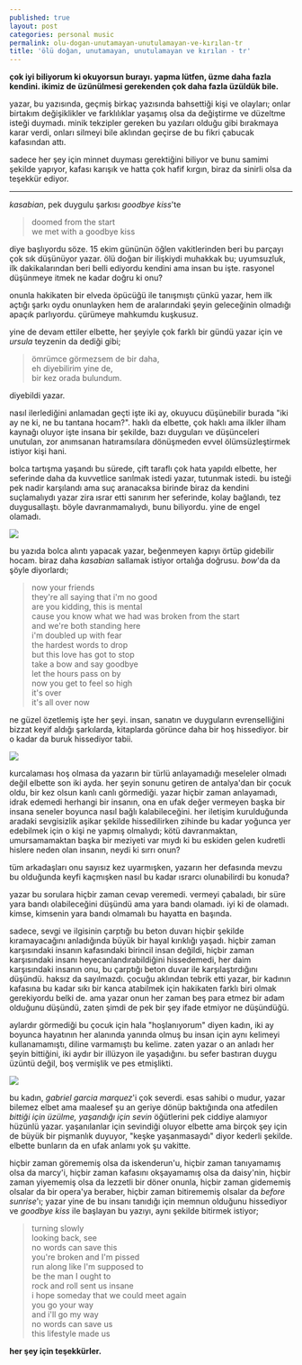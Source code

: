 ```yaml
---
published: true
layout: post
categories: personal music
permalink: olu-dogan-unutamayan-unutulamayan-ve-kırılan-tr
title: 'ölü doğan, unutamayan, unutulamayan ve kırılan - tr'
---
```

**çok iyi biliyorum ki okuyorsun burayı.
yapma lütfen, üzme daha fazla kendini. ikimiz de üzünülmesi gerekenden çok daha fazla üzüldük bile.**

yazar, bu yazısında, geçmiş birkaç yazısında bahsettiği kişi ve olayları; onlar birtakım değişiklikler ve farklılıklar yaşamış olsa da değiştirme ve düzeltme isteği duymadı. minik tekzipler gereken bu yazıları olduğu gibi bırakmaya karar verdi, onları silmeyi bile aklından geçirse de bu fikri çabucak kafasından attı.

sadece her şey için minnet duyması gerektiğini biliyor ve bunu samimi şekilde yapıyor, kafası karışık ve hatta çok hafif kırgın, biraz da sinirli olsa da teşekkür ediyor.

---

_kasabian_, pek duygulu şarkısı _goodbye kiss_'te 

> doomed from the start    
we met with a goodbye kiss

diye başlıyordu söze. 15 ekim gününün öğlen vakitlerinden beri bu parçayı çok sık düşünüyor yazar. ölü doğan bir ilişkiydi muhakkak bu; uyumsuzluk, ilk dakikalarından beri belli ediyordu kendini ama insan bu işte. rasyonel düşünmeye itmek ne kadar doğru ki onu?

onunla hakikaten bir elveda öpücüğü ile tanışmıştı çünkü yazar, hem ilk açtığı şarkı oydu onunlayken hem de aralarındaki şeyin geleceğinin olmadığı apaçık parlıyordu. çürümeye mahkumdu kuşkusuz.

yine de devam ettiler elbette, her şeyiyle çok farklı bir gündü yazar için ve _ursula_ teyzenin da dediği gibi;

> ömrümce görmezsem de bir daha,    
eh diyebilirim yine de,     
bir kez orada bulundum.

diyebildi yazar.

nasıl ilerlediğini anlamadan geçti işte iki ay, okuyucu düşünebilir burada "iki ay ne ki, ne bu tantana hocam?". haklı da elbette, çok haklı ama ilkler ilham kaynağı oluyor işte insana bir şekilde, bazı duyguları ve düşünceleri unutulan, zor anımsanan hatıramsılara dönüşmeden evvel ölümsüzleştirmek istiyor kişi hani.

bolca tartışma yaşandı bu sürede, çift taraflı çok hata yapıldı elbette, her seferinde daha da kuvvetlice sarılmak istedi yazar, tutunmak istedi. bu isteği pek nadir karşılandı ama suç aranacaksa birinde biraz da kendini suçlamalıydı yazar zira ısrar etti sanırım her seferinde, kolay bağlandı, tez duygusallaştı. böyle davranmamalıydı, bunu biliyordu. yine de engel olamadı.

![]({{site.baseurl}}/images/seperation2.jpg)

bu yazıda bolca alıntı yapacak yazar, beğenmeyen kapıyı örtüp gidebilir hocam. biraz daha _kasabian_ sallamak istiyor ortalığa doğrusu. _bow_'da da şöyle diyorlardı;

> now your friends    
they're all saying that i'm no good    
are you kidding, this is mental    
cause you know what we had was broken from the start     
and we're both standing here     
i'm doubled up with fear     
the hardest words to drop      
but this love has got to stop     
take a bow and say goodbye     
let the hours pass on by     
now you get to feel so high     
it's over     
it's all over now    

ne güzel özetlemiş işte her şeyi. insan, sanatın ve duyguların evrenselliğini bizzat keyif aldığı şarkılarda, kitaplarda görünce daha bir hoş hissediyor. bir o kadar da buruk hissediyor tabii.

![]({{site.baseurl}}/images/seperation1.jpg)

kurcalaması hoş olmasa da yazarın bir türlü anlayamadığı meseleler olmadı değil elbette son iki ayda. her şeyin sonunu getiren de antalya'dan bir çocuk oldu, bir kez olsun kanlı canlı görmediği. yazar hiçbir zaman anlayamadı, idrak edemedi herhangi bir insanın, ona en ufak değer vermeyen başka bir insana seneler boyunca nasıl bağlı kalabileceğini. her iletişim kurulduğunda aradaki sevgisizlik aşikar şekilde hissedilirken zihinde bu kadar yoğunca yer edebilmek için o kişi ne yapmış olmalıydı; kötü davranmaktan, umursamamaktan başka bir meziyeti var mıydı ki bu eskiden gelen kudretli hislere neden olan insanın, neydi ki sırrı onun?

tüm arkadaşları onu sayısız kez uyarmışken, yazarın her defasında mevzu bu olduğunda keyfi kaçmışken nasıl bu kadar ısrarcı olunabilirdi bu konuda?

yazar bu sorulara hiçbir zaman cevap veremedi. vermeyi çabaladı, bir süre yara bandı olabileceğini düşündü ama yara bandı olamadı. iyi ki de olamadı. kimse, kimsenin yara bandı olmamalı bu hayatta en başında. 

sadece, sevgi ve ilgisinin çarptığı bu beton duvarı hiçbir şekilde kıramayacağını anladığında büyük bir hayal kırıklığı yaşadı. hiçbir zaman karşısındaki insanın kafasındaki birincil insan değildi, hiçbir zaman karşısındaki insanı heyecanlandırabildiğini hissedemedi, her daim karşısındaki insanın onu, bu çarptığı beton duvar ile karşılaştırdığını düşündü. haksız da sayılmazdı. çocuğu aklından tebrik etti yazar, bir kadının kafasına bu kadar sıkı bir kanca atabilmek için hakikaten farklı biri olmak gerekiyordu belki de. ama yazar onun her zaman beş para etmez bir adam olduğunu düşündü, zaten şimdi de pek bir şey ifade etmiyor ne düşündüğü.

aylardır görmediği bu çocuk için hala "hoşlanıyorum" diyen kadın, iki ay boyunca hayatının her alanında yanında olmuş bu insan için aynı kelimeyi kullanamamıştı, diline varmamıştı bu kelime. zaten yazar o an anladı her şeyin bittiğini, iki aydır bir illüzyon ile yaşadığını. bu sefer bastıran duygu üzüntü değil, boş vermişlik ve pes etmişlikti.

![]({{site.baseurl}}/images/seperation3.jpg)

bu kadın, _gabriel garcia marquez_'i çok severdi. esas sahibi o mudur, yazar bilemez elbet ama maalesef şu an geriye dönüp baktığında ona atfedilen _bittiği için üzülme, yaşandığı için sevin_ öğütlerini pek ciddiye alamıyor hüzünlü yazar. yaşanılanlar için sevindiği oluyor elbette ama birçok şey için de büyük bir pişmanlık duyuyor, "keşke yaşanmasaydı" diyor kederli şekilde. elbette bunların da en ufak anlamı yok şu vakitte.

hiçbir zaman görememiş olsa da iskenderun'u, hiçbir zaman tanıyamamış olsa da marcy'i, hiçbir zaman kafasını okşayamamış olsa da daisy'nin, hiçbir zaman yiyememiş olsa da lezzetli bir döner onunla, hiçbir zaman gidememiş olsalar da bir opera'ya beraber, hiçbir zaman bitirememiş olsalar da _before sunrise_'ı; yazar yine de bu insanı tanıdığı için memnun olduğunu hissediyor ve _goodbye kiss_ ile başlayan bu yazıyı, aynı şekilde bitirmek istiyor;

> turning slowly     
looking back, see     
no words can save this     
you're broken and I'm pissed     
run along like I'm supposed to    
be the man I ought to    
rock and roll sent us insane     
i hope someday that we could meet again         
you go your way     
and i'll go my way     
no words can save us     
this lifestyle made us      

**her şey için teşekkürler.**

